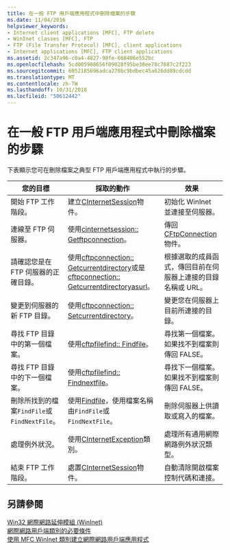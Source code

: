 ```yaml
---
title: 在一般 FTP 用戶端應用程式中刪除檔案的步驟
ms.date: 11/04/2016
helpviewer_keywords:
- Internet client applications [MFC], FTP delete
- WinInet classes [MFC], FTP
- FTP (File Transfer Protocol) [MFC], client applications
- Internet applications [MFC], FTP client applications
ms.assetid: 2c347a96-c0a4-4827-98fe-668406e552bc
ms.openlocfilehash: 5cd005908656f09028f95be38ee78c7887c2f223
ms.sourcegitcommit: 6052185696adca270bc9bdbec45a626dd89cdcdd
ms.translationtype: MT
ms.contentlocale: zh-TW
ms.lasthandoff: 10/31/2018
ms.locfileid: "50612442"
---
```

# <a name="steps-in-a-typical-ftp-client-application-to-delete-a-file"></a>在一般 FTP 用戶端應用程式中刪除檔案的步驟

下表顯示您可在刪除檔案之典型 FTP 用戶端應用程式中執行的步驟。

|您的目標|採取的動作|效果|
|---------------|----------------------|-------------|
|開始 FTP 工作階段。|建立[CInternetSession](../mfc/reference/cinternetsession-class.md)物件。|初始化 WinInet 並連接至伺服器。|
|連線至 FTP 伺服器。|使用[cinternetsession:: Getftpconnection](../mfc/reference/cinternetsession-class.md#getftpconnection)。|傳回[CFtpConnection](../mfc/reference/cftpconnection-class.md)物件。|
|請確認您是在 FTP 伺服器的正確目錄。|使用[cftpconnection:: Getcurrentdirectory](../mfc/reference/cftpconnection-class.md#getcurrentdirectory)或是[cftpconnection:: Getcurrentdirectoryasurl](../mfc/reference/cftpconnection-class.md#getcurrentdirectoryasurl)。|根據選取的成員函式，傳回目前在伺服器上連接的目錄名稱或 URL。|
|變更到伺服器的新 FTP 目錄。|使用[cftpconnection:: Setcurrentdirectory](../mfc/reference/cftpconnection-class.md#setcurrentdirectory)。|變更您在伺服器上目前所連接的目錄。|
|尋找 FTP 目錄中的第一個檔案。|使用[cftpfilefind:: Findfile](../mfc/reference/cftpfilefind-class.md#findfile)。|尋找第一個檔案。 如果找不到檔案則傳回 FALSE。|
|尋找 FTP 目錄中的下一個檔案。|使用[cftpfilefind:: Findnextfile](../mfc/reference/cftpfilefind-class.md#findnextfile)。|尋找下一個檔案。 如果找不到檔案則傳回 FALSE。|
|刪除所找到的檔案`FindFile`或`FindNextFile`。|使用[Findfile](../mfc/reference/cftpconnection-class.md#remove)，使用檔案名稱由`FindFile`或`FindNextFile`。|刪除伺服器上供讀取或寫入的檔案。|
|處理例外狀況。|使用[CInternetException](../mfc/reference/cinternetexception-class.md)類別。|處理所有通用網際網路例外狀況類型。|
|結束 FTP 工作階段。|處置[CInternetSession](../mfc/reference/cinternetsession-class.md)物件。|自動清除開啟檔案控制代碼和連接。|

## <a name="see-also"></a>另請參閱

[Win32 網際網路延伸模組 (WinInet)](../mfc/win32-internet-extensions-wininet.md)<br/>
[網際網路用戶端類別的必要條件](../mfc/prerequisites-for-internet-client-classes.md)<br/>
[使用 MFC WinInet 類別建立網際網路用戶端應用程式](../mfc/writing-an-internet-client-application-using-mfc-wininet-classes.md)
